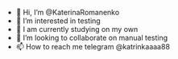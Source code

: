 - 👋 Hi, I’m @KaterinaRomanenko
- 👀 I’m interested in testing
- 🌱 I am currently studying on my own
- 💞️ I’m looking to collaborate on manual testing
- 📫 How to reach me telegram @katrinkaaaa88
